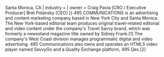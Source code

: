 Santa Monica, CA | industry = | owner = Craig Pavia [CRO / Executive Producer] Bret Polansky [CEO] }} 495 COMMUNICATIONS is an advertising and content marketing company based in New York City and Santa Monica. The New York-based editorial team produces original travel-related editorial and video content under the company's Travel Savvy brand, which was formerly a newsstand magazine title owned by Sidney Frank.[1] The company's West Coast division manages programmatic digital and video advertising. 495 Communications also owns and operates an HTML5 video player named SavvyGo and a Quality Exchange platform, 495 Qex.[2]
